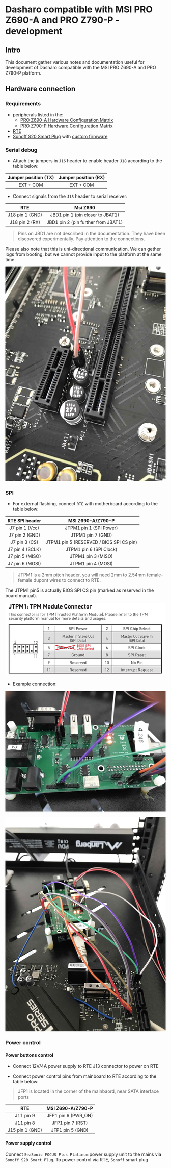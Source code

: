 # Dasharo compatible with MSI PRO Z690-A and PRO Z790-P - development

## Intro

This document gather various notes and documentation useful for development of
Dasharo compatible with the MSI PRO Z690-A and PRO Z790-P platform.

## Hardware connection

### Requirements

- peripherals listed in the:
    + [PRO Z690-A Hardware Configuration Matrix](../../variants/msi_z690/hardware-matrix.md)
    + [PRO Z790-P Hardware Configuration Matrix](../../variants/msi_z790/hardware-matrix.md)
- [RTE](https://3mdeb.com/open-source-hardware/#rte)
- [Sonoff S20 Smart Plug](https://wiki.iteadstudio.com/S20_Smart_Socket)
   with [custom firmware](http://web.archive.org/web/20240221030444/https://esphome.io/devices/sonoff_s20.html)

### Serial debug

- Attach the jumpers in `J16` header to enable header `J18` according to the
  table below:

| Jumper position (TX)      | Jumper position (RX)            |
|:-------------------------:|:-------------------------------:|
| EXT + COM                 | EXT + COM                       |

- Connect signals from the `J18` header to serial receiver:

| RTE             | Msi Z690                                  |
|:---------------:|:-----------------------------------------:|
| J18 pin 1 (GND) | JBD1 pin 1 (pin closer to JBAT1)          |
| J18 pin 2 (RX)  | JBD1 pin 2 (pin further from JBAT1)       |

> Pins on JBD1 are not described in the documentation. They have been
> discovered experimentally. Pay attention to the connections.

Please also note that this is uni-directional communication. We can gether logs
from booting, but we cannot provide input to the platform at the same time.

![JBD1](images/msi_z690_serial_panel.jpg)

### SPI

- For external flashing, connect `RTE` with motherboard according to the table
  below:

| RTE SPI header      | MSI Z690-A/Z790-P                                    |
|:-------------------:|:----------------------------------------------------:|
| J7 pin 1 (Vcc)      | JTPM1 pin 1 (SPI Power)                              |
| J7 pin 2 (GND)      | JTPM1 pin 7 (GND)                                    |
| J7 pin 3 (CS)       | JTPM1 pin 5 (RESERVED / BIOS SPI CS pin)             |
| J7 pin 4 (SCLK)     | JTPM1 pin 6 (SPI Clock)                              |
| J7 pin 5 (MISO)     | JTPM1 pin 3 (MISO)                                   |
| J7 pin 6 (MOSI)     | JTPM1 pin 4 (MOSI)                                   |

> JTPM1 is a 2mm pitch header, you will need 2mm to 2.54mm female-female dupont
> wires to connect to RTE.

The JTPM1 pin5 is actually BIOS SPI CS pin (marked as reserved in the board
manual).

![JTPM1](images/msi_z690_jtpm1.jpeg)

- Example connection:

![RTE](images/msi_z690_connected_rte.jpg)

![All connections](images/msi_z690_all_connections.jpeg)

### Power control

#### Power buttons control

- Connect 12V/4A power supply to RTE J13 connector to power on RTE

- Connect power control pins from mainboard to RTE according to the table below:

> JFP1 is located in the corner of the mainbaord, near SATA interface ports

| RTE            | MSI Z690-A/Z790-P           |
|:--------------:|:---------------------------:|
| J11 pin 9      | JFP1 pin 6 (PWR_ON)         |
| J11 pin 8      | JFP1 pin 7 (RST)            |
| J15 pin 1 (GND)| JFP1 pin 5 (GND)            |

#### Power supply control

Connect `SeaSonic FOCUS Plus Platinum` power supply unit to the mains via
`Sonoff S20 Smart Plug`. To power control via RTE, `Sonoff` smart plug
